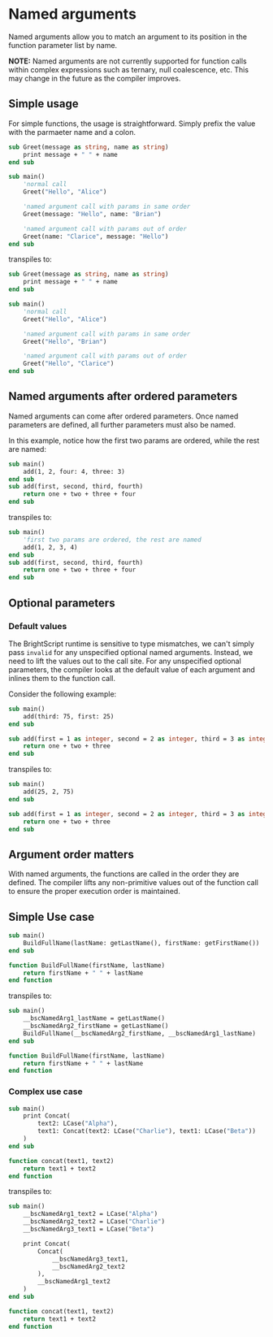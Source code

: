 # Named arguments
Named arguments allow you to match an argument to its position in the function parameter list by name.

**NOTE:** Named arguments are not currently supported for function calls within complex expressions such as ternary, null coalescence, etc. This may change in the future as the compiler improves.

## Simple usage
For simple functions, the usage is straightforward. Simply prefix the value with the parmaeter name and a colon.
```vb
sub Greet(message as string, name as string)
    print message + " " + name
end sub

sub main()
    'normal call
    Greet("Hello", "Alice")

    'named argument call with params in same order
    Greet(message: "Hello", name: "Brian")

    'named argument call with params out of order
    Greet(name: "Clarice", message: "Hello")
end sub
```

transpiles to:

```vb
sub Greet(message as string, name as string)
    print message + " " + name
end sub

sub main()
    'normal call
    Greet("Hello", "Alice")

    'named argument call with params in same order
    Greet("Hello", "Brian")

    'named argument call with params out of order
    Greet("Hello", "Clarice")
end sub
```

## Named arguments after ordered parameters
Named arguments can come after ordered parameters. Once named parameters are defined, all further parameters must also be named.

In this example, notice how the first two params are ordered, while the rest are named:
```vb
sub main()
    add(1, 2, four: 4, three: 3)
end sub
sub add(first, second, third, fourth)
    return one + two + three + four
end sub
```

transpiles to:
```vb
sub main()
    'first two params are ordered, the rest are named
    add(1, 2, 3, 4)
end sub
sub add(first, second, third, fourth)
    return one + two + three + four
end sub
```

## Optional parameters
### Default values
The BrightScript runtime is sensitive to type mismatches, we can't simply pass `invalid` for any unspecified optional named arguments. Instead, we need to lift the values out to the call site. For any unspecified optional parameters, the compiler looks at the default value of each argument and inlines them to the function call.

Consider the following example:

```vb
sub main()
    add(third: 75, first: 25)
end sub

sub add(first = 1 as integer, second = 2 as integer, third = 3 as integer)
    return one + two + three
end sub
```

transpiles to:

```vb
sub main()
    add(25, 2, 75)
end sub

sub add(first = 1 as integer, second = 2 as integer, third = 3 as integer)
    return one + two + three
end sub
```


## Argument order matters
With named arguments, the functions are called in the order they are defined. The compiler lifts any non-primitive values out of the function call to ensure the proper execution order is maintained.


## Simple Use case
```vb
sub main()
    BuildFullName(lastName: getLastName(), firstName: getFirstName())
end sub

function BuildFullName(firstName, lastName)
    return firstName + " " + lastName
end function
```

transpiles to:
```vb
sub main()
    __bscNamedArg1_lastName = getLastName()
    __bscNamedArg2_firstName = getLastName()
    BuildFullName(__bscNamedArg2_firstName, __bscNamedArg1_lastName)
end sub

function BuildFullName(firstName, lastName)
    return firstName + " " + lastName
end function
```

### Complex use case
```vb
sub main()
    print Concat(
        text2: LCase("Alpha"),
        text1: Concat(text2: LCase("Charlie"), text1: LCase("Beta"))
    )
end sub

function concat(text1, text2)
    return text1 + text2
end function
```

transpiles to:

```vb
sub main()
    __bscNamedArg1_text2 = LCase("Alpha")
    __bscNamedArg2_text2 = LCase("Charlie")
    __bscNamedArg3_text1 = LCase("Beta")

    print Concat(
        Concat(
            __bscNamedArg3_text1,
            __bscNamedArg2_text2
        ),
        __bscNamedArg1_text2
    )
end sub

function concat(text1, text2)
    return text1 + text2
end function
```

